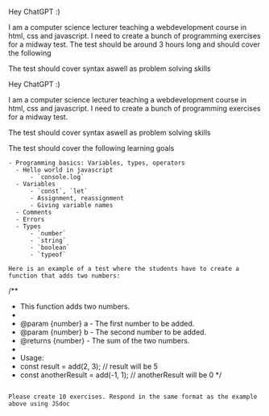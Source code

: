 Hey ChatGPT :)

I am a computer science lecturer teaching a webdevelopment course in html, css and javascript. I need to create a bunch of programming exercises for a midway test. The test should be around 3 hours long and should cover the following

The test should cover syntax aswell as problem solving skills 







Hey ChatGPT :)

I am a computer science lecturer teaching a webdevelopment course in html, css and javascript. I need to create a bunch of programming exercises for a midway test. 

The test should cover syntax aswell as problem solving skills

The test should cover the following learning goals
```
- Programming basics: Variables, types, operators
  - Hello world in javascript
      - `console.log`
  - Variables
      - `const`, `let`
      - Assignment, reassignment
      - Giving variable names
  - Comments
  - Errors
  - Types
      - `number`
      - `string`
      - `boolean`
      - `typeof`

Here is an example of a test where the students have to create a function that adds two numbers:

```
/**
 * This function adds two numbers.
 *
 * @param {number} a - The first number to be added.
 * @param {number} b - The second number to be added.
 * @returns {number} - The sum of the two numbers.
 *
 * Usage:
 * const result = add(2, 3); // result will be 5
 * const anotherResult = add(-1, 1); // anotherResult will be 0
 */
```

Please create 10 exercises. Respond in the same format as the example above using JSdoc

